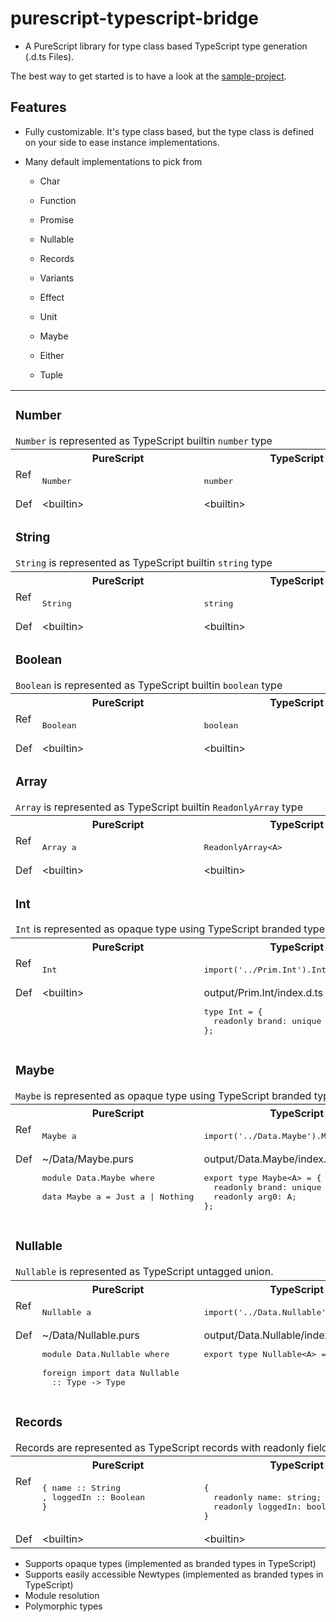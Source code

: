 # purescript-typescript-bridge

- A PureScript library for type class based TypeScript type generation (.d.ts Files).

The best way to get started is to have a look at the
[sample-project](https://github.com/thought2/purescript-typescript-bridge.sample-project).

## Features

- Fully customizable. It's type class based, but the type class is defined on your side to ease instance implementations.
- Many default implementations to pick from

  - Char

  - Function

  - Promise
  - Nullable
  - Records
  - Variants
  - Effect
  - Unit
  - Maybe
  - Either
  - Tuple


<table>

  <tr>
    <td colspan=3>
      <h3>Number</h3>
      <code>Number</code> is represented as TypeScript builtin <code>number</code> type
    </td>
  </tr>
  <tr></tr>
  <tr>
    <th></th>
    <th>PureScript</th>
    <th>TypeScript</th>
  </tr>
  <tr></tr>
  <tr>
    <td valign="top">Ref</td>
    <td valign="top">
      <pre>Number</pre>
    </td>
    <td valign="top">
      <pre>number</pre>
    </td>
  </tr>
  <tr></tr>
  <tr>
    <td valign="top">Def</td>
    <td valign="top">
&lt;builtin&gt;
    </td>
    <td valign="top">
&lt;builtin&gt;
</td>
  </tr>
  <tr></tr>


  <tr>
    <td colspan=3>
      <h3>String</h3>
      <code>String</code> is represented as TypeScript builtin <code>string</code> type
    </td>
  </tr>
  <tr></tr>
  <tr>
    <th></th>
    <th>PureScript</th>
    <th>TypeScript</th>
  </tr>
  <tr></tr>
  <tr>
    <td valign="top">Ref</td>
    <td valign="top">
      <pre>String</pre>
    </td>
    <td valign="top">
      <pre>string</pre>
    </td>
  </tr>
  <tr></tr>
  <tr>
    <td valign="top">Def</td>
    <td valign="top">
&lt;builtin&gt;
    </td>
    <td valign="top">
&lt;builtin&gt;
</td>
  </tr>
  <tr></tr>


  <tr>
    <td colspan=3>
      <h3>Boolean</h3>
      <code>Boolean</code> is represented as TypeScript builtin <code>boolean</code> type
    </td>
  </tr>
  <tr></tr>
  <tr>
    <th></th>
    <th>PureScript</th>
    <th>TypeScript</th>
  </tr>
  <tr></tr>
  <tr>
    <td valign="top">Ref</td>
    <td valign="top">
      <pre>Boolean</pre>
    </td>
    <td valign="top">
      <pre>boolean</pre>
    </td>
  </tr>
  <tr></tr>
  <tr>
    <td valign="top">Def</td>
    <td valign="top">
&lt;builtin&gt;
    </td>
    <td valign="top">
&lt;builtin&gt;
</td>
  </tr>
  <tr></tr>


  <tr>
    <td colspan=3>
      <h3>Array</h3>
      <code>Array</code> is represented as TypeScript builtin <code>ReadonlyArray</code> type
    </td>
  </tr>
  <tr></tr>
  <tr>
    <th></th>
    <th>PureScript</th>
    <th>TypeScript</th>
  </tr>
  <tr></tr>
  <tr>
    <td valign="top">Ref</td>
    <td valign="top">
      <pre>Array a</pre>
    </td>
    <td valign="top">
      <pre>ReadonlyArray&lt;A&gt;</pre>
    </td>
  </tr>
  <tr></tr>
  <tr>
    <td valign="top">Def</td>
    <td valign="top">
&lt;builtin&gt;
    </td>
    <td valign="top">
&lt;builtin&gt;
</td>
  </tr>
  <tr></tr>


  <tr>
    <td colspan=3>
      <h3>Int</h3>
      <code>Int</code> is represented as opaque type using TypeScript branded types.
    </td>
  </tr>
  <tr></tr>
  <tr>
    <th></th>
    <th>PureScript</th>
    <th>TypeScript</th>
  </tr>
  <tr></tr>
  <tr>
    <td valign="top">Ref</td>
    <td valign="top">
      <pre>Int</pre>
    </td>
    <td valign="top">
      <pre>import('../Prim.Int').Int</pre>
    </td>
  </tr>
  <tr></tr>
  <tr>
    <td valign="top">Def</td>
    <td valign="top">
&lt;builtin&gt;
    </td>
    <td valign="top">
output/Prim.Int/index.d.ts
<pre>
type Int = {
  readonly brand: unique symbol;
};
</pre></td>
  </tr>
  <tr></tr>

  <tr>
    <td colspan=3>
      <h3>Maybe</h3>
      <code>Maybe</code> is represented as opaque type using TypeScript branded types.
    </td>
  </tr>
  <tr></tr>
  <tr>
    <th></th>
    <th>PureScript</th>
    <th>TypeScript</th>
  </tr>
  <tr></tr>
  <tr>
    <td valign="top">Ref</td>
    <td valign="top">
      <pre>Maybe a</pre>
    </td>
    <td valign="top">
      <pre>import('../Data.Maybe').Maybe&lt;A&gt;</pre>
    </td>
  </tr>
  <tr></tr>
  <tr>
    <td valign="top">Def</td>
    <td valign="top">
~/Data/Maybe.purs
<pre>
module Data.Maybe where
&nbsp;
data Maybe a = Just a | Nothing
</pre>
    </td>
    <td valign="top">
output/Data.Maybe/index.d.ts
<pre>
export type Maybe&lt;A&gt; = {
  readonly brand: unique symbol;
  readonly arg0: A;
};
</pre></td>
  </tr>
  <tr></tr>

  <tr>
    <td colspan=3>
      <h3>Nullable</h3>
      <code>Nullable</code> is represented as TypeScript untagged union.
    </td>
  </tr>
  <tr></tr>
  <tr>
    <th></th>
    <th>PureScript</th>
    <th>TypeScript</th>
  </tr>
  <tr></tr>
  <tr>
    <td valign="top">Ref</td>
    <td valign="top">
      <pre>Nullable a</pre>
    </td>
    <td valign="top">
      <pre>import('../Data.Nullable').Nullable&lt;A&gt;</pre>
    </td>
  </tr>
  <tr></tr>
  <tr>
    <td valign="top">Def</td>
    <td valign="top">
~/Data/Nullable.purs
<pre>
module Data.Nullable where
&nbsp;
foreign import data Nullable 
  :: Type -> Type
</pre>
    </td>
    <td valign="top">
output/Data.Nullable/index.d.ts
<pre>
export type Nullable&lt;A&gt; = null | A;
</pre></td>
  </tr>
  <tr></tr>

  <tr>
    <td colspan=3>
      <h3>Records</h3>
      Records are represented as TypeScript records with readonly fields.
    </td>
  </tr>
  <tr></tr>
  <tr>
    <th></th>
    <th>PureScript</th>
    <th>TypeScript</th>
  </tr>
  <tr></tr>
  <tr>
    <td valign="top">Ref</td>
    <td valign="top">
<pre>
{ name :: String
, loggedIn :: Boolean
}
</pre>
    </td>
    <td valign="top">
<pre>
{
  readonly name: string;
  readonly loggedIn: boolean;
}
</pre>
    </td>
  </tr>
  <tr></tr>
  <tr>
    <td valign="top">Def</td>
    <td valign="top">&lt;builtin&gt;</td>
    <td valign="top">&lt;builtin&gt;</td>
  </tr>

</table>

- Supports opaque types (implemented as branded types in TypeScript)
- Supports easily accessible Newtypes (implemented as branded types in TypeScript)
- Module resolution
- Polymorphic types
